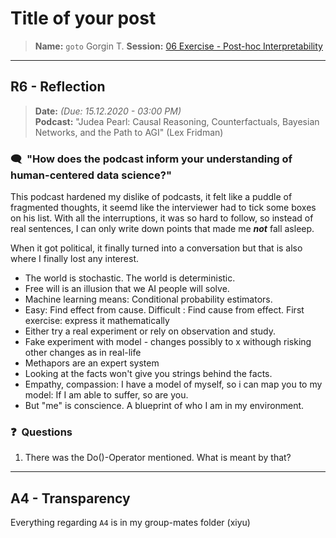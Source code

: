 # Title of your post
> **Name:** `goto` Gorgin T.
> **Session:** [06 Exercise - Post-hoc Interpretability](https://github.com/FUB-HCC/hcds-winter-2020/wiki/06_exercise)   
----

## R6 - Reflection
> **Date:** *(Due: 15.12.2020 - 03:00 PM)*<br>
> **Podcast:** "Judea Pearl: Causal Reasoning, Counterfactuals, Bayesian Networks, and the Path to AGI" (Lex Fridman)

### 🗨️&nbsp; "How does the podcast inform your understanding of human-centered data science?"  

This podcast hardened my dislike of podcasts, it felt like a puddle of fragmented thoughts, it seemd like the interviewer had to tick some boxes on his list. With all the interruptions, it was so hard to follow, so instead of real sentences, I can only write down points that made me **_not_** fall asleep.

When it got political, it finally turned into a conversation but that is also where I finally lost any interest.

- The world is stochastic. The world is deterministic.
- Free will is an illusion that we AI people will solve.
- Machine learning means: Conditional probability estimators.
- Easy: Find effect from cause. Difficult : Find cause from effect. First exercise: express it mathematically
- Either try a real experiment or rely on observation and study.
- Fake experiment with model - changes possibly to x withough risking other changes as in real-life
- Methapors are an expert system
- Looking at the facts won't give you strings behind the facts.
- Empathy, compassion: I have a model of myself, so i can map you to my model: If I am able to suffer, so are you.
- But "me" is conscience. A blueprint of who I am in my environment.


### ❓&nbsp; Questions
1. There was the Do()-Operator mentioned. What is meant by that?


***

## A4 - Transparency
Everything regarding `A4` is in my group-mates folder (xiyu)